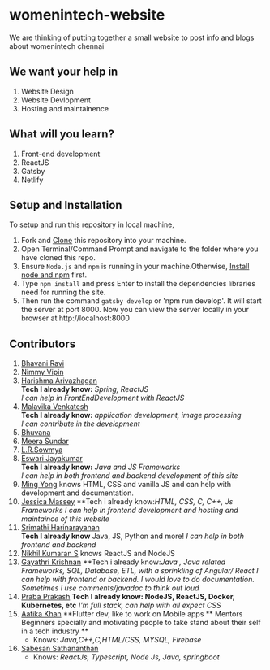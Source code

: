 # womenintech-website

We are thinking of putting together a small website to post info and blogs about womenintech chennai

## We want your help in

1. Website Design
2. Website Devlopment
3. Hosting and maintainence

## What will you learn?

1. Front-end development
2. ReactJS
3. Gatsby
4. Netlify

## Setup and Installation
To setup and run this repository in local machine,

1. Fork and [Clone](https://help.github.com/en/articles/cloning-a-repository) this repository into your machine.
2. Open Terminal/Command Prompt and navigate to the folder where you have cloned this repo.
3. Ensure `Node.js` and `npm` is running in your machine.Otherwise, [Install node and npm](https://www.npmjs.com/get-npm) first.
4. Type `npm install` and press Enter to install the dependencies libraries need for running the site.
5. Then run the command `gatsby develop` or 'npm run develop'. It will start the server at port 8000. 
Now you can view the server locally in your browser at http://localhost:8000

## Contributors

1. [Bhavani Ravi](https://github.com/bhavaniravi)
2. [Nimmy Vipin](https://github.com/NimmyVipin)
3. [Harishma Arivazhagan](https://github.com/HarishmaA/)  
    **Tech I already know:** *Spring, ReactJS*  
   *I can help in FrontEndDevelopment with ReactJS*  
4. [Malavika Venkatesh](https://github.com/MalavikaVenkatesh)  
    **Tech I already know:** *application development, image processing*  
   *I can contribute in the development*  
5. [Bhuvana](https://github.com/bhuvana-guna)
6. [Meera Sundar](https://github.com/meerasndr) 
7. [L.R.Sowmya](https://github.com/SowmyaLR)
8. [Eswari Jayakumar](https://github.com/eswarijayakumar)  
    **Tech I already know:** *Java and JS Frameworks*  
   *I can help in both frontend and backend development of this site*
9. [Ming Yong](https://github.com/ming-yong) knows HTML, CSS and vanilla JS and can help with development and documentation.
10. [Jessica Massey](https://github.com/codesprited)
	**Tech i already know:*HTML, CSS, C, C++, Js Frameworks*
	*I can help in frontend development and hosting and maintaince of this website*
11. [Srimathi Harinarayanan](https://github.com/shrimats)   
**Tech I already know** Java, JS, Python and more!
*I can help in both frontend and backend*
12. [Nikhil Kumaran S](https://github.com/Nikhil-Kumaran) knows ReactJS and NodeJS
13. [Gayathri Krishnan](https://github.com/gayathri-krishnan)
	**Tech i already know:*Java , Java related Frameworks, SQL, Database, ETL, with a sprinkling of Angular/ React*
	*I can help with frontend or backend. I would love to do documentation. Sometimes I use comments/javadoc to think out loud*
14. [Praba Prakash](https://github.com/prabaprakash)
    **Tech I already know: NodeJS, ReactJS, Docker, Kubernetes, etc**
    *I'm full stack, can help with all expect CSS*
15. [Aatika Khan](https://github.com/aatikakhan) **Flutter dev, like to work on Mobile apps 
    ** Mentors Beginners specially and motivating people to take stand about their self in a tech industry **
    * Knows: *Java,C++,C,HTML/CSS, MYSQL, Firebase*
16. [Sabesan Sathananthan](https://github.com/sabesansathananthan)
    * Knows: *ReactJs, Typescript, Node Js, Java, springboot*
